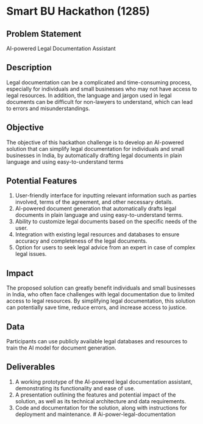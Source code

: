 # Smart BU Hackathon (1285)
## Problem Statement
AI-powered Legal Documentation Assistant

## Description
Legal documentation can be a complicated and time-consuming process, especially for individuals and small businesses who may not have access to legal resources. In addition, the language and jargon used in legal documents can be difficult for non-lawyers to understand, which can lead to errors and misunderstandings. 

## Objective
The objective of this hackathon challenge is to develop an AI-powered solution that can simplify legal documentation for individuals and small businesses in India, by automatically drafting legal documents in plain language and using easy-to-understand terms

## Potential Features
1. User-friendly interface for inputting relevant information such as parties involved, terms of the agreement, and other necessary details.
2. AI-powered document generation that automatically drafts legal documents in plain language and using easy-to-understand terms.
3. Ability to customize legal documents based on the specific needs of the user.
4. Integration with existing legal resources and databases to ensure accuracy and completeness of the legal documents.
5. Option for users to seek legal advice from an expert in case of complex legal issues.

## Impact
The proposed solution can greatly benefit individuals and small businesses in India, who often face challenges with legal documentation due to limited access to legal resources. By simplifying legal documentation, this solution can potentially save time, reduce errors, and increase access to justice. 

## Data
Participants can use publicly available legal databases and resources to train the AI model for document generation. 

## Deliverables 
1. A working prototype of the AI-powered legal documentation assistant, demonstrating its functionality and ease of use.
2. A presentation outlining the features and potential impact of the solution, as well as its technical architecture and data requirements.
3. Code and documentation for the solution, along with instructions for deployment and maintenance.
#   A i - p o w e r - l e g a l - d o c u m e n t a t i o n  
 